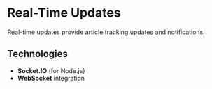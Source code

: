# Real-Time Updates

Real-time updates provide article tracking updates and notifications.

## Technologies
- **Socket.IO** (for Node.js)
- **WebSocket** integration
